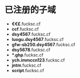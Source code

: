 # 已注册的子域

- **€€£**.fucksc.cf
- **ccf**.fucksc.cf
- **dsy4567**.fucksc.cf
- **luogu.dsy4567**.fucksc.cf
- **gfw-sb250.dsy4567**.fucksc.cf
- **dsy5678**.fucksc.cf
- **\*.ghp**.fucksc.cf
- **ych.immccn123**.fucksc.cf
- **jntm**.fucksc.cf
- **script**.fucksc.cf
